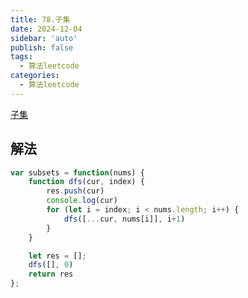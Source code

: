 ```yaml
---
title: 78.子集
date: 2024-12-04
sidebar: 'auto'
publish: false
tags: 
  - 算法leetcode
categories:
  - 算法leetcode
---
```


[子集](https://leetcode.cn/problems/subsets/)

## 解法
```js
var subsets = function(nums) {
    function dfs(cur, index) {
        res.push(cur)
        console.log(cur)
        for (let i = index; i < nums.length; i++) {
            dfs([...cur, nums[i]], i+1)
        }
    }

    let res = [];
    dfs([], 0)
    return res
};
```
